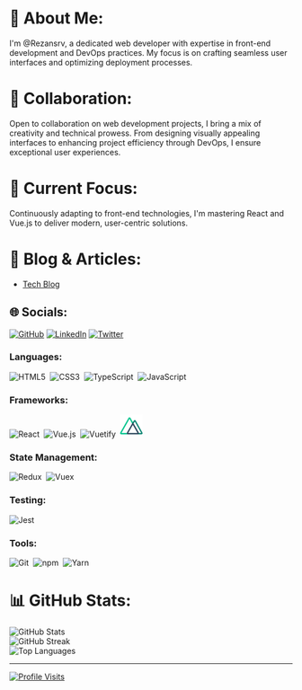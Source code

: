 # 👋 About Me:
I'm @Rezansrv, a dedicated web developer with expertise in front-end development and DevOps practices. My focus is on crafting seamless user interfaces and optimizing deployment processes.

# 💼 Collaboration:
Open to collaboration on web development projects, I bring a mix of creativity and technical prowess. From designing visually appealing interfaces to enhancing project efficiency through DevOps, I ensure exceptional user experiences.

# 🌱 Current Focus:
Continuously adapting to front-end technologies, I'm mastering React and Vue.js to deliver modern, user-centric solutions.

# 📝 Blog & Articles:
- [Tech Blog](https://rezansrv.pages.dev/)

## 🌐 Socials:
[![GitHub](https://img.shields.io/badge/GitHub-%23181717.svg?logo=github&logoColor=white)](https://github.com/Rezansrv) [![LinkedIn](https://img.shields.io/badge/LinkedIn-%230077B5.svg?logo=linkedin&logoColor=white)](https://www.linkedin.com/in/reza-naserivand/) [![Twitter](https://img.shields.io/badge/Twitter-%231DA1F2.svg?logo=Twitter&logoColor=white)](https://twitter.com/Rezansrv)
 

<div align="left">
  <h3>Languages:</h3>
  <p> 
    <img src='https://cdn.jsdelivr.net/gh/devicons/devicon/icons/html5/html5-original-wordmark.svg' alt="HTML5" width="40" height="40"/>&nbsp;
       <img src='https://cdn.jsdelivr.net/gh/devicons/devicon/icons/css3/css3-original-wordmark.svg' alt="CSS3" width="40" height="40"/>&nbsp;
    <img src='https://cdn.jsdelivr.net/gh/devicons/devicon/icons/typescript/typescript-original.svg' alt="TypeScript" width="40" height="40"/>&nbsp;
    <img src='https://cdn.jsdelivr.net/gh/devicons/devicon/icons/javascript/javascript-original.svg' alt="JavaScript" width="40" height="40"/>&nbsp;
  </p>
  <h3>Frameworks:</h3>
  <p>
    <img src='https://cdn.jsdelivr.net/gh/devicons/devicon/icons/react/react-original-wordmark.svg' alt="React" width="40" height="40"/>&nbsp;
    <img src='https://cdn.jsdelivr.net/gh/devicons/devicon/icons/vuejs/vuejs-original-wordmark.svg' alt="Vue.js" width="40" height="40"/>&nbsp;
    <img src='https://cdn.jsdelivr.net/gh/devicons/devicon/icons/vuetify/vuetify-original.svg' alt="Vuetify" width="40" height="40"/>&nbsp;
   <img src='https://raw.githubusercontent.com/devicons/devicon/v2.15.1/icons/nuxtjs/nuxtjs-original.svg' alt="Nuxt.js" width="40" height="40"/>&nbsp;
  </p>
  <h3>State Management:</h3>
  <p>
    <img src='https://cdn.jsdelivr.net/gh/devicons/devicon/icons/redux/redux-original.svg' alt="Redux" width="40" height="40"/>&nbsp;
    <img src='https://cdn.jsdelivr.net/gh/devicons/devicon/icons/vuex/vuex-original-wordmark.svg' alt="Vuex" width="40" height="40"/>&nbsp;
  </p>
  <h3>Testing:</h3>
  <p>
    <img src='https://cdn.jsdelivr.net/gh/devicons/devicon/icons/jest/jest-plain.svg' alt="Jest" width="40" height="40"/>&nbsp;
  </p>
  <h3>Tools:</h3>
  <p>
    <img src='https://cdn.jsdelivr.net/gh/devicons/devicon/icons/git/git-original-wordmark.svg' alt="Git" width="40" height="40"/>&nbsp;
    <img src='https://cdn.jsdelivr.net/gh/devicons/devicon/icons/npm/npm-original-wordmark.svg' alt="npm" width="40" height="40"/>&nbsp;
    <img src='https://cdn.jsdelivr.net/gh/devicons/devicon/icons/yarn/yarn-original-wordmark.svg' alt="Yarn" width="40" height="40"/>&nbsp;
    <!-- Add your other tools here -->
  </p>
</div>

# 📊 GitHub Stats:
![GitHub Stats](https://github-readme-stats.vercel.app/api?username=Rezansrv&theme=algolia&hide_border=false&include_all_commits=false&count_private=false)<br/>
![GitHub Streak](https://github-readme-streak-stats.herokuapp.com/?user=Rezansrv&theme=algolia&hide_border=false)<br/>
![Top Languages](https://github-readme-stats.vercel.app/api/top-langs/?username=Rezansrv&theme=algolia&hide_border=false&include_all_commits=false&count_private=false&layout=compact)



---

[![Profile Visits](https://visitcount.itsvg.in/api?id=Rezansrv&icon=0&color=0)](https://visitcount.itsvg.in)

<!-- Proudly created with GPRM (https://gprm.itsvg.in) -->
